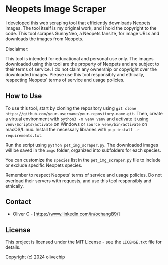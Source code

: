 # Neopets Image Scraper

I developed this web scraping tool that efficiently downloads Neopets images. The tool itself is my original work, and I hold the copyright to the code. This tool scrapes SunnyNeo, a Neopets fansite, for image URLs and downloads the images from Neopets. 

Disclaimer:

This tool is intended for educational and personal use only. The images downloaded using this tool are the property of Neopets and are subject to their terms of service. I do not claim any ownership or copyright over the downloaded images. Please use this tool responsibly and ethically, respecting Neopets' terms of service and usage policies.

## How to Use

To use this tool, start by cloning the repository using `git clone https://github.com/your-username/your-repository-name.git`. Then, create a virtual environment with `python3 -m venv venv` and activate it using `venv\Scripts\activate` on Windows or `source venv/bin/activate` on macOS/Linux. Install the necessary libraries with `pip install -r requirements.txt`.

Run the script using `python pet_img_scraper.py`. The downloaded images will be saved in the `imgs` folder, organized into subfolders for each species.

You can customize the `species` list in the `pet_img_scraper.py` file to include or exclude specific Neopets species.

Remember to respect Neopets' terms of service and usage policies. Do not overload their servers with requests, and use this tool responsibly and ethically.

## Contact

* Oliver C - [https://www.linkedin.com/in/ochang89/]
  
## License

This project is licensed under the MIT License - see the `LICENSE.txt` file for details.

Copyright (c) 2024 olivechip